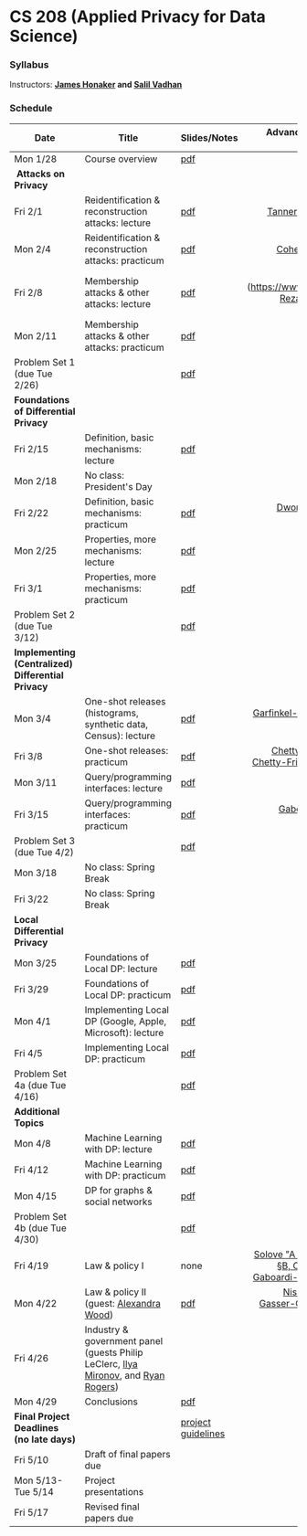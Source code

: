 # CS 208 (Applied Privacy for Data Science)

### Syllabus



Instructors: **[James Honaker](http://hona.kr/) and [Salil Vadhan](http://salil.seas.harvard.edu)**  

### Schedule

| **Date**             | **Title**     | **Slides/Notes** | **Advance Reading** (see also [annotated course bibliography](http://people.seas.harvard.edu/~salil/cs208/spring19/cs208_annotated_bibliography.pdf))
|----------------------|---------------|------------------ |---------------------------------------------------------------------------------------------------:|
| Mon 1/28 | Course overview |  [pdf](http://people.seas.harvard.edu/~salil/cs208/spring19/overview-slides.pdf) | |
| **Attacks on Privacy** |
| Fri 2/1 | Reidentification & reconstruction attacks: lecture | [pdf](http://people.seas.harvard.edu/~salil/cs208/spring19/reidentification%20and%20reconstruction-slides.pdf) | [Tanner](https://www.forbes.com/sites/adamtanner/2013/04/25/harvard-professor-re-identifies-anonymous-volunteers-in-dna-study/#4b8a122d92c9), [Barbaro-Zeller](https://www.nytimes.com/2006/08/09/technology/09aol.html), [Narayanan-Shmatikov](https://dl.acm.org/citation.cfm?id=1743558) |
| Mon 2/4 | Reidentification & reconstruction attacks: practicum | [pdf](http://people.seas.harvard.edu/~salil/cs208/spring19/reconstruction-practicum.pdf) | [Cohen-Nissim](https://arxiv.org/abs/1810.05692),[Garfinkel-Abowd-Martindale](https://dl.acm.org/citation.cfm?id=3295691) |
| Fri 2/8 | Membership attacks & other attacks: lecture | [pdf](http://people.seas.harvard.edu/~salil/cs208/spring19/membership-lecture.pdf) | [Shokri slides](https://www.dropbox.com/s/hfz1rdf6eu31snj/01-Reza Shokri-Membership Inference Attacks against Machine Learning Models.pdf) | [P3G Consortium et al.](https://journals.plos.org/plosgenetics/article?id=10.1371/journal.pgen.1000665),  [Korolova (§1,4,6,8)](https://journalprivacyconfidentiality.org/index.php/jpc/article/view/594) |
| Mon 2/11 | Membership attacks & other attacks: practicum | [pdf](http://people.seas.harvard.edu/~salil/cs208/spring19/membership-practicum.pdf) | none |
| Problem Set 1 (due Tue 2/26) | | [pdf](http://people.seas.harvard.edu/~salil/cs208/spring19/ps1.pdf) | |
| **Foundations of Differential Privacy** |
| Fri 2/15 | Definition, basic mechanisms: lecture | [pdf](http://people.seas.harvard.edu/~salil/cs208/spring19/DP-foundations1-lecture.pdf) | [DP Primer (§ III-IV.C)](http://www.jetlaw.org/journal-archives/volume-21/volume-21-issue-1/differential-privacy-a-primer-for-a-non-technical-audience/) |
| Mon 2/18 | No class: President's Day | |
| Fri 2/22 | Definition, basic mechanisms: practicum | [pdf](http://people.seas.harvard.edu/~salil/cs208/spring19/DP-foundations1-practicum.pdf) | [Dwork-Roth (Ch.3 only pages 28-33 § 3.1-Example 3.2 in §3.3)](https://www.nowpublishers.com/article/Details/TCS-042) |
| Mon 2/25 | Properties, more mechanisms: lecture | [pdf](http://people.seas.harvard.edu/~salil/cs208/spring19/DP-foundations2-lecture.pdf) | [DP Primer (§ IV.D-VI.B)](http://www.jetlaw.org/journal-archives/volume-21/volume-21-issue-1/differential-privacy-a-primer-for-a-non-technical-audience/) |
| Fri 3/1 | Properties, more mechanisms: practicum | [pdf](http://people.seas.harvard.edu/~salil/cs208/spring19/DP-foundations2-practicum.pdf) | none |
| Problem Set 2 (due Tue 3/12) | | [pdf](http://people.seas.harvard.edu/~salil/cs208/spring19/ps2.pdf) |  |
| **Implementing (Centralized) Differential Privacy** |
| Mon 3/4 | One-shot releases (histograms, synthetic data, Census): lecture | [pdf](http://people.seas.harvard.edu/~salil/cs208/spring19/oneshot-lecture.pdf) | [Garfinkel-Abowd-Powazek](https://dl.acm.org/citation.cfm?id=3268949)[Gaboardi-Arias-Hsu-Roth-Wu (§1,7,8)](https://journalprivacyconfidentiality.org/index.php/jpc/article/view/650) | 
| Fri 3/8 | One-shot releases: practicum | [pdf](http://people.seas.harvard.edu/~salil/cs208/spring19/oneshot-practicum.pdf) | [Chetty-Friedman-Hendren-Jones-Porter-A](https://opportunityinsights.org/wp-content/uploads/2018/10/atlas_summary.pdf), [Chetty-Friedman-Hendren-Jones-Porter-B (§III)](https://opportunityinsights.org/wp-content/uploads/2018/10/atlas_paper.pdf) |
| Mon 3/11 | Query/programming interfaces: lecture | [pdf](http://people.seas.harvard.edu/~salil/cs208/spring19/programming-lecture.pdf) | none |
| Fri 3/15 | Query/programming interfaces: practicum | [pdf](http://people.seas.harvard.edu/~salil/cs208/spring19/programming-practicum.pdf) | [Gaboardi-Honaker-King-Murtagh-Nissim-Ullman-Vadhan](https://arxiv.org/abs/1609.04340) |
| Problem Set 3 (due Tue 4/2) | | [pdf](http://people.seas.harvard.edu/~salil/cs208/spring19/ps3.pdf) | | 
| Mon 3/18 | No class: Spring Break | |
| Fri 3/22 | No class: Spring Break | |
| **Local Differential Privacy** |
| Mon 3/25 | Foundations of Local DP: lecture | [pdf](http://people.seas.harvard.edu/~salil/cs208/spring19/localDP-foundations-lecture.pdf) | none |
| Fri 3/29 | Foundations of Local DP: practicum | [pdf](http://people.seas.harvard.edu/~salil/cs208/spring19/localDP-foundations-practicum.pdf) | none |
| Mon 4/1 | Implementing Local DP (Google, Apple, Microsoft): lecture | [pdf](http://people.seas.harvard.edu/~salil/cs208/spring19/localDP-implementations-lecture.pdf) | [Apple's Learning with Privacy at Scale](https://machinelearning.apple.com/2017/12/06/learning-with-privacy-at-scale.html) |
| Fri 4/5 | Implementing Local DP: practicum | [pdf](http://people.seas.harvard.edu/~salil/cs208/spring19/localDP-implementations-practicum.pdf) | none |
| Problem Set 4a (due Tue 4/16) | | [pdf](http://people.seas.harvard.edu/~salil/cs208/spring19/ps4a.pdf) | |
| **Additional Topics** |
| Mon 4/8 | Machine Learning with DP: lecture | [pdf](http://people.seas.harvard.edu/~salil/cs208/spring19/MLwithDP-lecture.pdf) | none |
| Fri 4/12 | Machine Learning with DP: practicum | [pdf](http://people.seas.harvard.edu/~salil/cs208/spring19/MLwithDP-practicum.pdf) | [Radebaugh-Erlingsson](https://medium.com/tensorflow/introducing-tensorflow-privacy-learning-with-differential-privacy-for-training-data-b143c5e801b6) |
| Mon 4/15 | DP for graphs & social networks | [pdf](http://people.seas.harvard.edu/~salil/cs208/spring19/graphprivacy-lecture.pdf) | none |
| Problem Set 4b (due Tue 4/30) | | [pdf](http://people.seas.harvard.edu/~salil/cs208/spring19/ps4b.pdf) |  |
| Fri 4/19 | Law & policy I | none | [Solove "A Taxonomy of Privacy" (Introduction and §B, C1-4.)](https://papers.ssrn.com/sol3/papers.cfm?abstract_id=667622), [Nissim-Bembenek-Wood-Bun-Gaboardi-Gasser-O’Brien-Steinke-Vadhan (§IIC)](https://privacytools.seas.harvard.edu/files/02.-article-wood-7.21.pdf) |
| Mon 4/22 | Law & policy II (guest: [Alexandra Wood](https://cyber.harvard.edu/people/awood)) | [pdf](http://people.seas.harvard.edu/~salil/cs208/spring19/Bridging%20the%20Gap%20between%20Computer%20Science%20and%20Legal%20Approaches%20to%20Privacy%20(CS208).pdf) | [Nissim-Bembenek-Wood-Bun-Gaboardi-Gasser-O’Brien-Steinke-Vadhan (§IIIB, IIIC, IVA, IVB)](https://privacytools.seas.harvard.edu/files/02.-article-wood-7.21.pdf) |
| Fri 4/26 | Industry & government panel (guests Philip LeClerc, [Ilya Mironov](https://ai.google/research/people/IlyaMironov), and [Ryan Rogers](https://www.math.upenn.edu/~ryrogers/)) | |
| Mon 4/29 | Conclusions | [pdf](http://people.seas.harvard.edu/~salil/cs208/spring19/conclusions.pdf) |
| **Final Project Deadlines (no late days)** | | [project guidelines](http://people.seas.harvard.edu/~salil/cs208/spring19/project-guidelines.pdf) | |
| Fri 5/10 | Draft of final papers due | |
| Mon 5/13-Tue 5/14 | Project presentations | |
| Fri 5/17 | Revised final papers due | |
